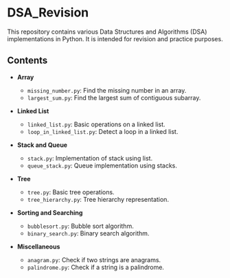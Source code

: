 # DSA_Revision

This repository contains various Data Structures and Algorithms (DSA) implementations in Python. It is intended for revision and practice purposes.

## Contents

- **Array**
  - `missing_number.py`: Find the missing number in an array.
  - `largest_sum.py`: Find the largest sum of contiguous subarray.

- **Linked List**
  - `linked_list.py`: Basic operations on a linked list.
  - `loop_in_linked_list.py`: Detect a loop in a linked list.

- **Stack and Queue**
  - `stack.py`: Implementation of stack using list.
  - `queue_stack.py`: Queue implementation using stacks.

- **Tree**
  - `tree.py`: Basic tree operations.
  - `tree_hierarchy.py`: Tree hierarchy representation.

- **Sorting and Searching**
  - `bubblesort.py`: Bubble sort algorithm.
  - `binary_search.py`: Binary search algorithm.

- **Miscellaneous**
  - `anagram.py`: Check if two strings are anagrams.
  - `palindrome.py`: Check if a string is a palindrome.
